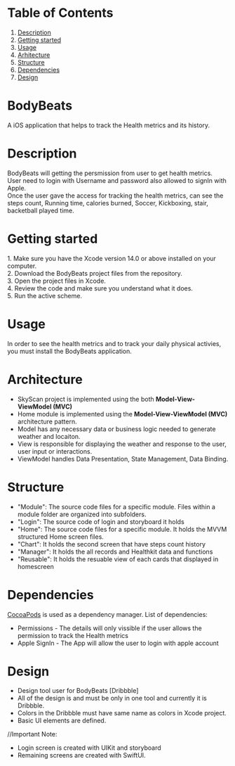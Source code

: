 # Table of Contents
1. [Description](#description)
2. [Getting started](#getting-started)
3. [Usage](#usage)
4. [Arhitecture](#arhitecture)
5. [Structure](#structure)
6. [Dependencies](#dependencies)
7. [Design](#design)

# BodyBeats
A iOS application that helps to track the Health metrics and its history.

# Description
<p>BodyBeats will getting the persmission from user to get health metrics.<br>
User need to login with Username and password also allowed to signIn with Apple.<br> 
Once the user gave the access for tracking the health metrics, can see the steps count, Running time, calories burned, Soccer, Kickboxing, stair, backetball played time.

# Getting started
<p>
1. Make sure you have the Xcode version 14.0 or above installed on your computer.<br>
2. Download the  BodyBeats project files from the repository.<br>
3. Open the project files in Xcode.<br>
4. Review the code and make sure you understand what it does.<br>
5. Run the active scheme.<br>

# Usage
In order to see the health metrics and to track your daily physical activies, you must install the BodyBeats application.

# Architecture
* SkyScan project is implemented using the both <strong>Model-View-ViewModel (MVC)</strong>
* Home module is implemented using the <strong>Model-View-ViewModel (MVC)</strong> architecture pattern.
* Model has any necessary data or business logic needed to generate weather and locaiton.
* View is responsible for displaying the weather and response to the user, user input or interactions.
* ViewModel handles Data Presentation, State Management, Data Binding.


# Structure 
* "Module": The source code files for a specific module. Files within a module folder are organized into subfolders.
* "Login": The source code of login and storyboard it holds
* "Home": The source code files for a specific module. It holds the MVVM structured Home screen files.
* "Chart": It holds the second screen that have steps count history
* "Manager": It holds the all records and Healthkit data and functions
* "Reusable": It holds the resuable view of each cards that displayed in homescreen

# Dependencies
[CocoaPods](https://cocoapods.org) is used as a dependency manager.
List of dependencies: 
* Permissions - The details will only vissible if the user allows the permission to track the Health metrics
* Apple SignIn - The App will allow the user to login with apple account

# Design 
* Design tool user for BodyBeats [Dribbble]
* All of the design is and must be only in one tool and currently it is Dribbble.<br>
* Colors in the Dribbble must have same name as colors in Xcode project.<br> 
* Basic UI elements are defined.

//Important Note:
* Login screen is created with UIKit and storyboard
* Remaining screens are created with SwiftUI.


